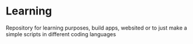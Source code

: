 # Learning
Repository for learning purposes, build apps, websited or to just make a simple scripts in different coding languages
